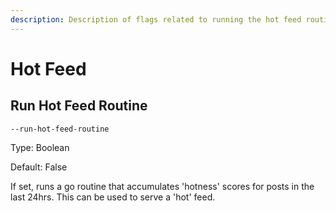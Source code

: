 ```yaml
---
description: Description of flags related to running the hot feed routine on your node
---
```


# Hot Feed

## Run Hot Feed Routine

`--run-hot-feed-routine`

Type: Boolean

Default: False

If set, runs a go routine that accumulates 'hotness' scores for posts in the last 24hrs. This can be used to serve a 'hot' feed.
